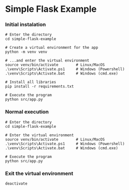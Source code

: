 Simple Flask Example
=====================

### Initial instalation
```shell
# Enter the directory
cd simple-flask-example

# Create a virtual environment for the app
python -m venv venv

# ...and enter the virtual environment
source venv/bin/activate        # Linux/MacOS
.\venv\Scripts\Activate.ps1     # Windows (Powershell)
.\venv\Scripts\Activate.bat     # Windows (cmd.exe)

# Install all libraries
pip install -r requirements.txt

# Execute the program
python src/app.py
```

### Normal execution
```shell
# Enter the directory
cd simple-flask-example

# Enter the virtual environment
source venv/bin/activate        # Linux/MacOS
.\venv\Scripts\Activate.ps1     # Windows (Powershell)
.\venv\Scripts\Activate.bat     # Windows (cmd.exe)

# Execute the program
python src/app.py
```

### Exit the virtual environment
```shell
deactivate
```